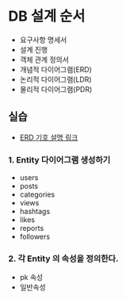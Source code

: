 # DB 설계 순서

- 요구사항 명세서
- 설계 진행
- 객체 관계 정의서
- 개념적 다이어그램(ERD)
- 논리적 다이어그램(LDR)
- 물리적 다이어그램(PDR)

## 실습

- [ERD 기호 설명 링크](https://inpa.tistory.com/entry/DB-%F0%9F%93%9A-%EB%8D%B0%EC%9D%B4%ED%84%B0-%EB%AA%A8%EB%8D%B8%EB%A7%81-1N-%EA%B4%80%EA%B3%84-%F0%9F%93%88-ERD-%EB%8B%A4%EC%9D%B4%EC%96%B4%EA%B7%B8%EB%9E%A8)

### 1. Entity 다이어그램 생성하기

- users
- posts
- categories
- views
- hashtags
- likes
- reports
- followers

### 2. 각 Entity 의 속성을 정의한다.

- pk 속성
- 일반속성
